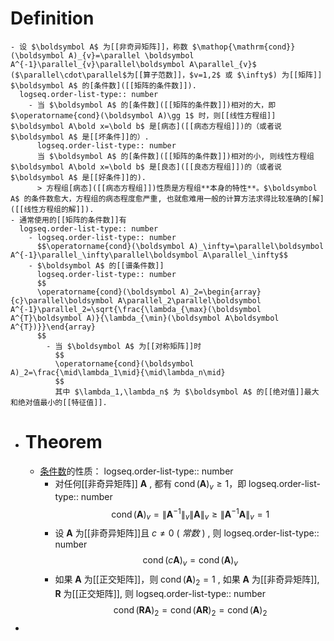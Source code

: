# Definition
	- 设 $\boldsymbol A$ 为[[非奇异矩阵]]，称数 $\mathop{\mathrm{cond}}(\boldsymbol A)_{v}=\parallel \boldsymbol A^{-1}\parallel_{v}\parallel\boldsymbol A\parallel_{v}$ ($\parallel\cdot\parallel$为[[算子范数]]，$v=1,2$ 或 $\infty$) 为[[矩阵]] $\boldsymbol A$ 的[条件数]([[矩阵的条件数]]).
	  logseq.order-list-type:: number
		- 当 $\boldsymbol A$ 的[条件数]([[矩阵的条件数]])相对的大，即 $\operatorname{cond}(\boldsymbol A)\gg 1$ 时，则[[线性方程组]] $\boldsymbol A\bold x=\bold b$ 是[病态]([[病态方程组]])的（或者说 $\boldsymbol A$ 是[[坏条件]]的）.
		  logseq.order-list-type:: number
		  当 $\boldsymbol A$ 的[条件数]([[矩阵的条件数]])相对的小, 则线性方程组 $\boldsymbol A\bold x=\bold b$ 是[良态]([[良态方程组]])的（或者说 $\boldsymbol A$ 是[[好条件]]的).
		  > 方程组[病态]([[病态方程组]])性质是方程组**本身的特性**。$\boldsymbol A$ 的条件数愈大，方程组的病态程度愈严重, 也就愈难用一般的计算方法求得比较准确的[解]([[线性方程组的解]]).
	- 通常使用的[[矩阵的条件数]]有
	  logseq.order-list-type:: number
		- logseq.order-list-type:: number
		  $$\operatorname{cond}(\boldsymbol A)_\infty=\parallel\boldsymbol A^{-1}\parallel_\infty\parallel\boldsymbol A\parallel_\infty$$
		- $\boldsymbol A$ 的[[谱条件数]]
		  logseq.order-list-type:: number
		  $$
		  \operatorname{cond}(\boldsymbol A)_2=\begin{array}{c}\parallel\boldsymbol A\parallel_2\parallel\boldsymbol A^{-1}\parallel_2=\sqrt{\frac{\lambda_{\max}(\boldsymbol A^{T}\boldsymbol A)}{\lambda_{\min}(\boldsymbol A\boldsymbol A^{T})}}\end{array}
		  $$
			- 当 $\boldsymbol A$ 为[[对称矩阵]]时
			  $$
			  \operatorname{cond}(\boldsymbol A)_2=\frac{\mid\lambda_1\mid}{\mid\lambda_n\mid}
			  $$
			  其中 $\lambda_1,\lambda_n$ 为 $\boldsymbol A$ 的[[绝对值]]最大和绝对值最小的[[特征值]].
- # Theorem
	- [条件数]([[矩阵的条件数]])的性质：
	  logseq.order-list-type:: number
		- 对任何[[非奇异矩阵]] $\boldsymbol A$ , 都有 $\operatorname{cond}(\boldsymbol A)_v\geqslant1$，即
		  logseq.order-list-type:: number
		  $$
		  \operatorname{cond}(\boldsymbol A)_v=\left\lVert\boldsymbol A^{-1}\right\rVert_v\left\lVert \boldsymbol A\right\rVert_v\geqslant\left\lVert\boldsymbol A^{-1}\boldsymbol A\right\rVert_v=1
		  $$
		- 设 $\boldsymbol A$ 为[[非奇异矩阵]]且 $c≠0$ ( *常数* ) , 则
		  logseq.order-list-type:: number
		  $$
		  \operatorname{cond}(c\boldsymbol A)_v=\operatorname{cond}(\boldsymbol A)_v
		  $$
		- 如果 $\boldsymbol A$ 为[[正交矩阵]]，则 $\operatorname{cond}(\boldsymbol A)_2=1$ , 如果 $\boldsymbol A$ 为[[非奇异矩阵]], $\boldsymbol R$ 为[[正交矩阵]], 则
		  logseq.order-list-type:: number
		  $$
		  \operatorname{cond}(\boldsymbol{RA})_2=\operatorname{cond}(\boldsymbol{AR})_2=\operatorname{cond}(\boldsymbol{A})_2
		  $$
-